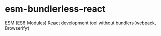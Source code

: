 # esm-bundlerless-react
ESM (ES6 Modules) React development tool without bundlers(webpack, Browserify) 
